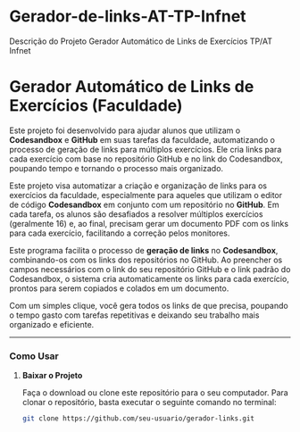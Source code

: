 # Gerador-de-links-AT-TP-Infnet
Descrição do Projeto Gerador Automático de Links de Exercícios TP/AT Infnet
# Gerador Automático de Links de Exercícios (Faculdade)

Este projeto foi desenvolvido para ajudar alunos que utilizam o **Codesandbox** e **GitHub** em suas tarefas da faculdade, automatizando o processo de geração de links para múltiplos exercícios. Ele cria links para cada exercício com base no repositório GitHub e no link do Codesandbox, poupando tempo e tornando o processo mais organizado.

Este projeto visa automatizar a criação e organização de links para os exercícios da faculdade, especialmente para aqueles que utilizam o editor de código **Codesandbox** em conjunto com um repositório no **GitHub**. Em cada tarefa, os alunos são desafiados a resolver múltiplos exercícios (geralmente 16) e, ao final, precisam gerar um documento PDF com os links para cada exercício, facilitando a correção pelos monitores.

Este programa facilita o processo de **geração de links** no **Codesandbox**, combinando-os com os links dos repositórios no GitHub. Ao preencher os campos necessários com o link do seu repositório GitHub e o link padrão do Codesandbox, o sistema cria automaticamente os links para cada exercício, prontos para serem copiados e colados em um documento. 

Com um simples clique, você gera todos os links de que precisa, poupando o tempo gasto com tarefas repetitivas e deixando seu trabalho mais organizado e eficiente.

---

### Como Usar

1. **Baixar o Projeto**

   Faça o download ou clone este repositório para o seu computador. Para clonar o repositório, basta executar o seguinte comando no terminal:
   ```bash
   git clone https://github.com/seu-usuario/gerador-links.git



